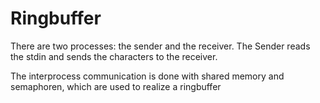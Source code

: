 # Ringbuffer

There are two processes: the sender and the receiver. The Sender reads the stdin and sends the characters to the receiver.

The interprocess communication is done with shared memory and semaphoren, which are used to realize a ringbuffer
